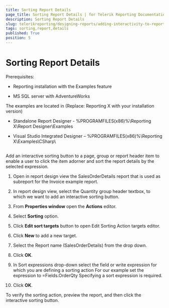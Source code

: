 ```yaml
---
title: Sorting Report Details
page_title: Sorting Report Details | for Telerik Reporting Documentation
description: Sorting Report Details
slug: telerikreporting/designing-reports/adding-interactivity-to-reports/actions/sorting-action/sorting-report-details
tags: sorting,report,details
published: True
position: 5
---
```


# Sorting Report Details



Prerequisites:       

* Reporting installation with the Examples feature          			

* MS SQL server with AdventureWorks         			

The examples are located in (Replace: Reporting X with your installation version)       

* Standalone Report Designer - %PROGRAMFILES(x86)%\Reporting X\Report Designer\Examples         			

* Visual Studio Integrated Designer – %PROGRAMFILES(x86)%\Reporting X\Examples\CSharp\         			

## 

Add an interactive sorting button to a page, group or report header item to enable a user to click the item adorner and sort the report details by the selected expression.          	

1. Open in report design view the SalesOrderDetails report that is used as subreport for the Invoice example report.         		

1. In report design view, select the Quantity group header textbox, to which we want to add an interactive sorting button.          		

1. From __Properties window__ open the __Actions__ editor.         		

1. Select __Sorting__ option.         		

1. Click __Edit sort targets__ button to open Edit Sorting Action targets editor.         		

1. Click __New__ to add a new target.         		

1. Select the Report name (SalesOrderDetails) from the drop down.          		

1. Click __OK__.         		

1. In Sort expressions drop-down select the field or write expression for which you are defining a sorting action          		For our example set the expression to =Fields.OrderQty         		Specifying a sort expression is required.

1. Click __OK__.         		

To verify the sorting action, preview the report, and then click the interactive sorting button.          	
